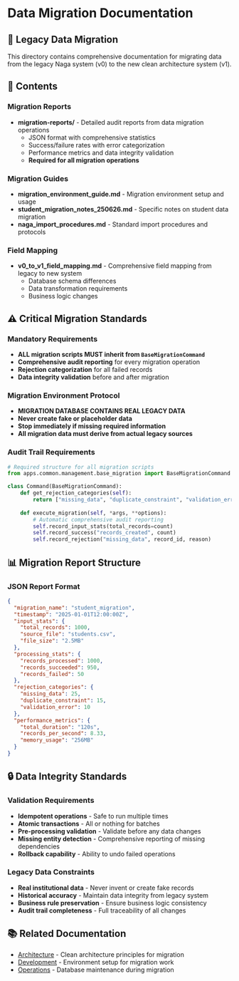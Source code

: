 # Data Migration Documentation

## 🔄 Legacy Data Migration

This directory contains comprehensive documentation for migrating data from the legacy Naga system (v0) to the new clean architecture system (v1).

## 📁 Contents

### Migration Reports
- **migration-reports/** - Detailed audit reports from data migration operations
  - JSON format with comprehensive statistics
  - Success/failure rates with error categorization
  - Performance metrics and data integrity validation
  - **Required for all migration operations**

### Migration Guides
- **migration_environment_guide.md** - Migration environment setup and usage
- **student_migration_notes_250626.md** - Specific notes on student data migration
- **naga_import_procedures.md** - Standard import procedures and protocols

### Field Mapping
- **v0_to_v1_field_mapping.md** - Comprehensive field mapping from legacy to new system
  - Database schema differences
  - Data transformation requirements
  - Business logic changes

## ⚠️ Critical Migration Standards

### Mandatory Requirements
- **ALL migration scripts MUST inherit from `BaseMigrationCommand`**
- **Comprehensive audit reporting** for every migration operation
- **Rejection categorization** for all failed records
- **Data integrity validation** before and after migration

### Migration Environment Protocol
- **MIGRATION DATABASE CONTAINS REAL LEGACY DATA**
- **Never create fake or placeholder data**
- **Stop immediately if missing required information**
- **All migration data must derive from actual legacy sources**

### Audit Trail Requirements
```python
# Required structure for all migration scripts
from apps.common.management.base_migration import BaseMigrationCommand

class Command(BaseMigrationCommand):
    def get_rejection_categories(self):
        return ["missing_data", "duplicate_constraint", "validation_error"]
    
    def execute_migration(self, *args, **options):
        # Automatic comprehensive audit reporting
        self.record_input_stats(total_records=count)
        self.record_success("records_created", count)
        self.record_rejection("missing_data", record_id, reason)
```

## 📊 Migration Report Structure

### JSON Report Format
```json
{
  "migration_name": "student_migration",
  "timestamp": "2025-01-01T12:00:00Z",
  "input_stats": {
    "total_records": 1000,
    "source_file": "students.csv",
    "file_size": "2.5MB"
  },
  "processing_stats": {
    "records_processed": 1000,
    "records_succeeded": 950,
    "records_failed": 50
  },
  "rejection_categories": {
    "missing_data": 25,
    "duplicate_constraint": 15,
    "validation_error": 10
  },
  "performance_metrics": {
    "total_duration": "120s",
    "records_per_second": 8.33,
    "memory_usage": "256MB"
  }
}
```

## 🔒 Data Integrity Standards

### Validation Requirements
- **Idempotent operations** - Safe to run multiple times
- **Atomic transactions** - All or nothing for batches
- **Pre-processing validation** - Validate before any data changes
- **Missing entity detection** - Comprehensive reporting of missing dependencies
- **Rollback capability** - Ability to undo failed operations

### Legacy Data Constraints
- **Real institutional data** - Never invent or create fake records
- **Historical accuracy** - Maintain data integrity from legacy system
- **Business rule preservation** - Ensure business logic consistency
- **Audit trail completeness** - Full traceability of all changes

## 📚 Related Documentation
- [Architecture](../architecture/) - Clean architecture principles for migration
- [Development](../development/) - Environment setup for migration work
- [Operations](../operations/) - Database maintenance during migration